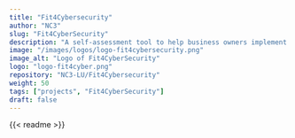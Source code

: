 ```yaml
---
title: "Fit4Cybersecurity"
author: "NC3"
slug: "Fit4CyberSecurity"
description: "A self-assessment tool to help business owners implement a better cybersecurity strategy."
image: "/images/logos/logo-fit4cybersecurity.png"
image_alt: "Logo of Fit4CyberSecurity"
logo: "logo-fit4cyber.png"
repository: "NC3-LU/Fit4Cybersecurity"
weight: 50
tags: ["projects", "Fit4CyberSecurity"]
draft: false
---
```


{{< readme >}}


